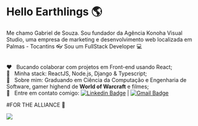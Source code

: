 # Hello Earthlings :earth_americas:

Me chamo Gabriel de Souza. Sou fundador da Agência Konoha Visual Studio, uma empresa de marketing e desenvolvimento web localizada em Palmas - Tocantins :eyeglasses:
Sou um FullStack Developer :computer:

<br/> :hearts: &nbsp; Bucando colaborar com projetos em Front-end usando React;
<br/> :crystal_ball: &nbsp; Minha stack: ReactJS, Node.js, Django & Typescript;
<br/> :gem: &nbsp; Sobre mim: Graduando em Ciência da Computação e Engenharia de Software, gamer highend de **World of Warcraft** e filmes;
<br/> :email: &nbsp; Entre em contato comigo: [![Linkedin Badge](https://img.shields.io/badge/-GabrielSouza-blue?style=flat-square&logo=Linkedin&logoColor=white&link=https://www.linkedin.com/in/gabriel-de-souza-pinto-a439a31b0/)](https://www.linkedin.com/in/gabriel-de-souza-pinto-a439a31b0/) 
| 
[![Gmail Badge](https://img.shields.io/badge/-konoha.vstudio@gmail.com-c14438?style=flat-square&logo=Gmail&logoColor=white&link=mailto:konoha.vstudio@gmail.com)](mailto:konoha.vstudio@gmail.com)

#FOR THE ALLIANCE :lion:

<img src="https://media.giphy.com/media/xThtapaSPIKplTewg0/giphy.gif"></img>
